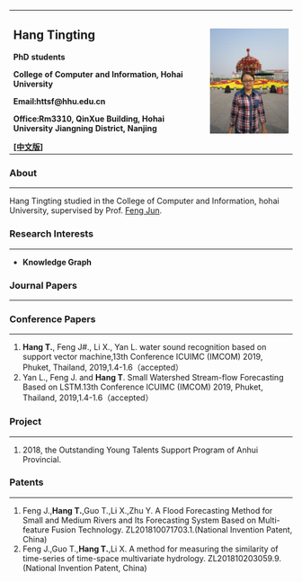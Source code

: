 <div>
<table border="0">
  <tr>
    <td>
      <h2>Hang Tingting</h2>
      <p><b>PhD students</b></p>
      <p><b>College of Computer and Information, Hohai University</b></p>
      <p><b>Email:httsf@hhu.edu.cn</b></p>
      <p><b>Office:Rm3310, QinXue Building, Hohai University Jiangning District, Nanjing</b></p>
      <a href=<p><b><a href="/index.md">[中文版]</a>
    </td>
    <td>
      <img src="/hangtingting.jpg" >
    </td>
  </tr>
</table>
</div>

### About
___
Hang Tingting studied in the College of Computer and Information, hohai University, supervised by Prof. [Feng Jun](http://cies.hhu.edu.cn/2013/0508/c4122a54863/page.htm).


### Research Interests
___
- **Knowledge Graph**


### Journal Papers
___

### Conference Papers
___
1. **Hang T.**, Feng J#., Li X., Yan L. water sound recognition based on support vector machine,13th Conference ICUIMC (IMCOM) 2019, Phuket, Thailand, 2019,1.4-1.6（accepted）
2. Yan L., Feng J. and **Hang T**. Small Watershed Stream-flow Forecasting Based on LSTM.13th Conference ICUIMC (IMCOM) 2019, Phuket, Thailand, 2019,1.4-1.6（accepted）


### Project
___
1.  2018, the Outstanding Young Talents Support Program of Anhui Provincial.


### Patents
___
1. Feng J.,**Hang T.**,Guo T.,Li X.,Zhu Y. A Flood Forecasting Method for Small and Medium Rivers and Its Forecasting System Based on Multi-feature Fusion Technology. ZL201810071703.1.(National Invention Patent, China)
2. Feng J.,Guo T.,**Hang T.**,Li X. A method for measuring the similarity of time-series of time-space multivariate hydrology. ZL201810203059.9.(National Invention Patent, China) 



